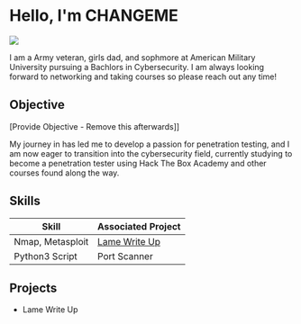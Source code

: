 # Hello, I'm CHANGEME
<a href="https://linkedin.com"><img src="https://img.shields.io/badge/-LinkedIn-0072b1?&style=for-the-badge&logo=linkedin&logoColor=white" /></a>

I am a Army veteran, girls dad, and sophmore at American Military University pursuing a Bachlors in Cybersecurity. I am always looking forward to networking and taking courses so please reach out any time! 

## Objective
[Provide Objective - Remove this afterwards]]

My journey in has led me to develop a passion for penetration testing, and I am now eager to transition into the cybersecurity field, currently studying to become a penetration tester using Hack The Box Academy and other courses found along the way. 

## Skills

| Skill                                         | Associated Project         |
|-----------------------------------------------|----------------------------|
| Nmap, Metasploit                              | <a href="https://github.com/RayshellGreen/Lame-Write-Up">Lame Write Up</a>|
| Python3 Script                                |Port Scanner|


## Projects
- Lame Write Up
